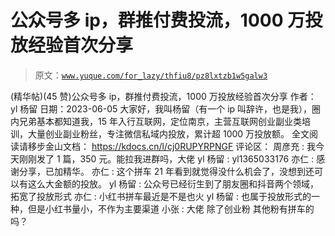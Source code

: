 # 公众号多 ip，群推付费投流，1000 万投放经验首次分享

> 原文：[`www.yuque.com/for_lazy/thfiu8/pz8lxtzb1w5galw3`](https://www.yuque.com/for_lazy/thfiu8/pz8lxtzb1w5galw3)

<ne-h2 id="19d786cb" data-lake-id="19d786cb"><ne-heading-ext><ne-heading-anchor></ne-heading-anchor><ne-heading-fold></ne-heading-fold></ne-heading-ext><ne-heading-content><ne-text id="u153795e6">(精华帖)(45 赞)公众号多 ip，群推付费投流，1000 万投放经验首次分享</ne-text></ne-heading-content></ne-h2> <ne-p id="uc4fd4552" data-lake-id="uc4fd4552"><ne-text id="u044ec2e3">作者： yl 杨留</ne-text></ne-p> <ne-p id="uf6d201e4" data-lake-id="uf6d201e4"><ne-text id="ub1afb37e">日期：2023-06-05</ne-text></ne-p> <ne-p id="ua2a6ad79" data-lake-id="ua2a6ad79"><ne-text id="uff0469cf">大家好，我叫杨留（有一个 ip 叫辞许，也是我），圈内兄弟基本都知道我，15 年入行互联网，定位</ne-text><ne-text id="u5e18fe7b" ne-bold="true">南京</ne-text><ne-text id="udc59ca74">，主营互联网创业副业类培训，大量创业副业粉丝，专注微信私域内投放，累计超 1000 万投放额。</ne-text></ne-p> <ne-p id="u1b3b309d" data-lake-id="u1b3b309d"><ne-text id="u3c579c44">全文阅读请移步金山文档：</ne-text></ne-p> <ne-p id="uefab2bf1" data-lake-id="uefab2bf1">[<ne-text id="u2aaac155">https://kdocs.cn/l/cj0RUPYRPNGF</ne-text>](https://kdocs.cn/l/cj0RUPYRPNGF)</ne-p> <ne-hole id="u5bed34f6" data-lake-id="u5bed34f6"><ne-card data-card-name="hr" data-card-type="block" id="kpJWH" data-event-boundary="card"><ne-p id="uceefd6bc" data-lake-id="uceefd6bc"><ne-text id="ucec0dabd">评论区：</ne-text></ne-p> <ne-p id="u30d975ec" data-lake-id="u30d975ec"><ne-text id="u1ecdf494">周彦充 : 我今天刚刚发了 1 篇，350 元。能拉我进群吗，大佬</ne-text> <ne-text id="uf1706872">yl 杨留 : yl1365033176</ne-text> <ne-text id="u8906b82f">亦仁 : 感谢分享，已加精华。</ne-text> <ne-text id="u13b6465c">亦仁 : 这个拼车 21 年看到就觉得没什么机会了，没想到还可以有这么大金额的投放。</ne-text> <ne-text id="u3c13ba35">yl 杨留 : 公众号已经衍生到了朋友圈和抖音两个领域，拓宽了投放形式</ne-text> <ne-text id="u9948f35c">亦仁 : 小红书拼车最近是不是也火</ne-text> <ne-text id="u0fe60a06">yl 杨留 : 也属于投放形式的一种，但是小红书量小，不作为主要渠道</ne-text> <ne-text id="uc5ad2af3">小张 : 大佬 除了创业粉 其他粉有拼车的吗？</ne-text></ne-p></ne-card></ne-hole>